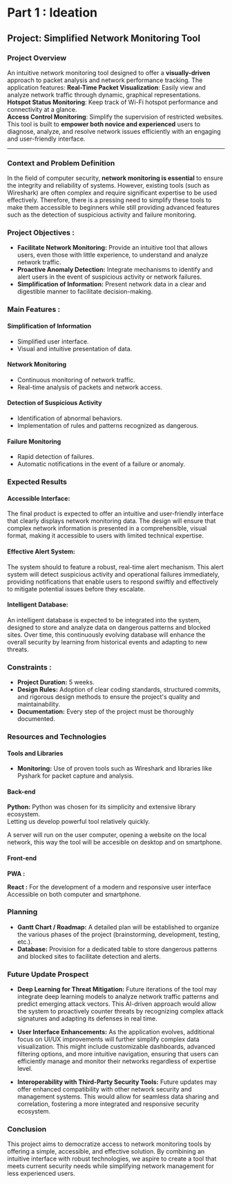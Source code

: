 # Part 1 : Ideation
## Project: Simplified Network Monitoring Tool

### Project Overview
An intuitive network monitoring tool designed to offer a **visually-driven** approach to packet analysis and network performance tracking. The application features:
**Real-Time Packet Visualization**: Easily view and analyze network traffic through dynamic, graphical representations. 
**Hotspot Status Monitoring**: Keep track of Wi-Fi hotspot performance and connectivity at a glance.  
**Access Control Monitoring**: Simplify the supervision of restricted websites.  
This tool is built to **empower both novice and experienced** users to diagnose, analyze, and resolve network issues efficiently with an engaging and user-friendly interface.
 
---
 
### Context and Problem Definition
In the field of computer security, **network monitoring is essential** to ensure the integrity and reliability of systems. However, existing tools (such as Wireshark) are often complex and require significant expertise to be used effectively. Therefore, there is a pressing need to simplify these tools to make them accessible to beginners while still providing advanced features such as the detection of suspicious activity and failure monitoring.

### Project Objectives :
- **Facilitate Network Monitoring:** Provide an intuitive tool that allows users, even those with little experience, to understand and analyze network traffic.
- **Proactive Anomaly Detection:** Integrate mechanisms to identify and alert users in the event of suspicious activity or network failures.
- **Simplification of Information:** Present network data in a clear and digestible manner to facilitate decision-making.

### Main Features :

#### Simplification of Information
- Simplified user interface.
- Visual and intuitive presentation of data.

#### Network Monitoring
- Continuous monitoring of network traffic.
- Real-time analysis of packets and network access.

#### Detection of Suspicious Activity
- Identification of abnormal behaviors.
- Implementation of rules and patterns recognized as dangerous.

#### Failure Monitoring
- Rapid detection of failures.
- Automatic notifications in the event of a failure or anomaly.

### Expected Results

#### Accessible Interface:
The final product is expected to offer an intuitive and user-friendly interface that clearly displays network monitoring data. The design will ensure that complex network information is presented in a comprehensible, visual format, making it accessible to users with limited technical expertise.

#### Effective Alert System:
The system should to feature a robust, real-time alert mechanism. This alert system will detect suspicious activity and operational failures immediately, providing notifications that enable users to respond swiftly and effectively to mitigate potential issues before they escalate.

#### Intelligent Database:
An intelligent database is expected to be integrated into the system, designed to store and analyze data on dangerous patterns and blocked sites. Over time, this continuously evolving database will enhance the overall security by learning from historical events and adapting to new threats.

### Constraints :
- **Project Duration:** 5 weeks.
- **Design Rules:** Adoption of clear coding standards, structured commits, and rigorous design methods to ensure the project's quality and maintainability.
- **Documentation:** Every step of the project must be thoroughly documented.

### Resources and Technologies

#### Tools and Libraries
- **Monitoring:** Use of proven tools such as Wireshark and libraries like Pyshark for packet capture and analysis.

#### Back-end
**Python:** Python was chosen for its simplicity and extensive library ecosystem.  
  Letting us develop powerful tool relatively quickly.

A server will run on the user computer, opening a website on the local network, this way the tool will be accesible on desktop and on smartphone.

#### Front-end
**PWA :**

**React :** For the development of a modern and responsive user interface Accessible on both computer and smartphone.

### Planning
- **Gantt Chart / Roadmap:** A detailed plan will be established to organize the various phases of the project (brainstorming, development, testing, etc.).
- **Database:** Provision for a dedicated table to store dangerous patterns and blocked sites to facilitate detection and alerts.

### Future Update Prospect
 - **Deep Learning for Threat Mitigation:**
Future iterations of the tool may integrate deep learning models to analyze network traffic patterns and predict emerging attack vectors. This AI-driven approach would allow the system to proactively counter threats by recognizing complex attack signatures and adapting its defenses in real time.

- **User Interface Enhancements:**
As the application evolves, additional focus on UI/UX improvements will further simplify complex data visualization. This might include customizable dashboards, advanced filtering options, and more intuitive navigation, ensuring that users can efficiently manage and monitor their networks regardless of expertise level.

- **Interoperability with Third-Party Security Tools:**
Future updates may offer enhanced compatibility with other network security and management systems. This would allow for seamless data sharing and correlation, fostering a more integrated and responsive security ecosystem.

### Conclusion
This project aims to democratize access to network monitoring tools by offering a simple, accessible, and effective solution. By combining an intuitive interface with robust technologies, we aspire to create a tool that meets current security needs while simplifying network management for less experienced users.
